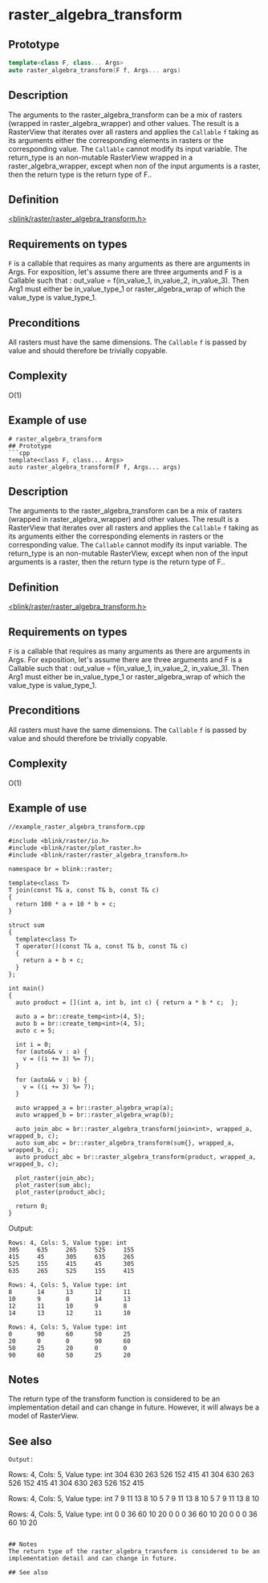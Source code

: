 # raster_algebra_transform
## Prototype
```cpp
template<class F, class... Args>
auto raster_algebra_transform(F f, Args... args)
```

## Description
The arguments to the raster_algebra_transform can be a mix of rasters (wrapped in raster_algebra_wrapper) and other values. The result is a RasterView that iterates over all rasters and applies the `Callable` `f` taking as its arguments either the corresponding elements in rasters or the corresponding value.  The `Callable` cannot modify its input variable. The return_type is an non-mutable RasterView wrapped in a raster_algebra_wrapper, except when non of the input arguments is a raster, then the return type is the return type of F..

## Definition
[<blink/raster/raster_algebra_transform.h>](./../../include/blink/raster/raster_algebra_transform.h)

## Requirements on types
`F` is a callable that requires as many arguments as there are arguments in Args. For exposition, let's assume there are three arguments and F is a Callable such that : out_value =  f(in_value_1, in_value_2, in_value_3). Then Arg1 must either be in_value_type_1 or raster_algebra_wrap<Raster> of which the value_type is value_type_1.


## Preconditions
All rasters must have the same dimensions. The `Callable` `f` is passed by value and should therefore be trivially copyable.

## Complexity
O(1)

## Example of use
```
# raster_algebra_transform
## Prototype
```cpp
template<class F, class... Args>
auto raster_algebra_transform(F f, Args... args)
```

## Description
The arguments to the raster_algebra_transform can be a mix of rasters (wrapped in raster_algebra_wrapper) and other values. The result is a RasterView that iterates over all rasters and applies the `Callable` `f` taking as its arguments either the corresponding elements in rasters or the corresponding value.  The `Callable` cannot modify its input variable. The return_type is an non-mutable RasterView, except when non of the input arguments is a raster, then the return type is the return type of F..

## Definition
[<blink/raster/raster_algebra_transform.h>](./../../include/blink/raster/raster_algebra_transform.h)

## Requirements on types
`F` is a callable that requires as many arguments as there are arguments in Args. For exposition, let's assume there are three arguments and F is a Callable such that : out_value =  f(in_value_1, in_value_2, in_value_3). Then Arg1 must either be in_value_type_1 or raster_algebra_wrap<Raster> of which the value_type is value_type_1.


## Preconditions
All rasters must have the same dimensions. The `Callable` `f` is passed by value and should therefore be trivially copyable.

## Complexity
O(1)

## Example of use
```
//example_raster_algebra_transform.cpp

#include <blink/raster/io.h>
#include <blink/raster/plot_raster.h>
#include <blink/raster/raster_algebra_transform.h>

namespace br = blink::raster;

template<class T>
T join(const T& a, const T& b, const T& c)
{
  return 100 * a + 10 * b + c;
}

struct sum
{
  template<class T>
  T operator()(const T& a, const T& b, const T& c) 
  {
    return a + b + c;
  }
};

int main()
{
  auto product = [](int a, int b, int c) { return a * b * c;  };
  
  auto a = br::create_temp<int>(4, 5);
  auto b = br::create_temp<int>(4, 5);
  auto c = 5;

  int i = 0;
  for (auto&& v : a) {
    v = ((i += 3) %= 7);
  }

  for (auto&& v : b) {
    v = ((i += 3) %= 7);
  }

  auto wrapped_a = br::raster_algebra_wrap(a);
  auto wrapped_b = br::raster_algebra_wrap(b);

  auto join_abc = br::raster_algebra_transform(join<int>, wrapped_a, wrapped_b, c);
  auto sum_abc = br::raster_algebra_transform(sum{}, wrapped_a, wrapped_b, c);
  auto product_abc = br::raster_algebra_transform(product, wrapped_a, wrapped_b, c);
  
  plot_raster(join_abc);
  plot_raster(sum_abc);
  plot_raster(product_abc);

  return 0;
}
```
Output:
```
Rows: 4, Cols: 5, Value type: int
305     635     265     525     155
415     45      305     635     265
525     155     415     45      305
635     265     525     155     415

Rows: 4, Cols: 5, Value type: int
8       14      13      12      11
10      9       8       14      13
12      11      10      9       8
14      13      12      11      10

Rows: 4, Cols: 5, Value type: int
0       90      60      50      25
20      0       0       90      60
50      25      20      0       0
90      60      50      25      20
```

## Notes
The return type of the transform function is considered to be an implementation detail and can change in future. However, it will always be a model of RasterView.

## See also

```
Output:
```
Rows: 4, Cols: 5, Value type: int
304     630     263     526     152
415     41      304     630     263
526     152     415     41      304
630     263     526     152     415

Rows: 4, Cols: 5, Value type: int
7       9       11      13      8
10      5       7       9       11
13      8       10      5       7
9       11      13      8       10

Rows: 4, Cols: 5, Value type: int
0       0       36      60      10
20      0       0       0       36
60      10      20      0       0
0       36      60      10      20
```

## Notes
The return type of the raster_algebra_transform is considered to be an implementation detail and can change in future.

## See also

